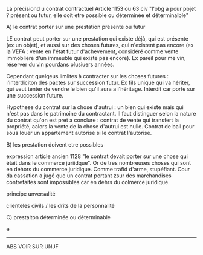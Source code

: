 La précisiond u contrat contractuel
Article 1153  ou 63 civ "l'obg a pour pbjet ? présent ou futur, elle doit etre possible ou déterminée et déterminalble"

A) le contrat porter sur une prestation présente ou futur

LE contrat peut porter sur une prestation qui existe déjà, qui est présente (ex un objet), et aussi sur des choses futures, qui n'existent pas encore (ex la VEFA : vente en l'état futur d'achevement, considéré comme vente immobliere d'un immeuble qui existe pas encore). Ex pareil pour me vin, réserver du vin pourdans  plusiuers années.

Cependant quelqeus limlites à contracter sur les choses futures : l'interdiciton des pactes sur succession futur. Ex fils unique qui va hériter, qui veut tenter de vendre le bien qu'il aura a l'héritage. Interdit car porte sur une succession future. 

Hypothese du contrat sur la chose d'autrui : un bien qui existe mais qui n'est pas dans le patrimoine du contractant.  Il faut distinguer selon la nature du contrat qu'on est pret a conclure : contrat de vente qui transfert la propriété, aalors la vente de la chose d'autrui est nulle. Contrat de bail pour sous louer un appartement autorisé si le contrat l'autorise.

B) les prestation doivent etre possibles

expression article ancien 1128 "le contrat devait porter sur une chose qui était dans le commerce juriidque".  Or de tres nombreuses choses qui sont en dehors du commerce juridique. Comme trafid d'arme, stupéfiant. Cour da cassation a jugé que un contrat portant zsur des marchandises contrefaites sont impossibles car en dehrs du colmerce juridique. 


principe unversalité 

clienteles civils / les drits de la personnalité


C) prestaiton déterminée ou déterminable

e

---
ABS VOIR SUR UNJF

